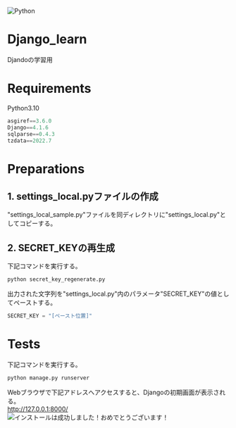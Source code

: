![Python](https://img.shields.io/badge/python-3670A0?style=for-the-badge&logo=python&logoColor=ffdd54)

# Django_learn
Djandoの学習用

# Requirements
Python3.10
```python
asgiref==3.6.0
Django==4.1.6
sqlparse==0.4.3
tzdata==2022.7
```

# Preparations
## 1. settings_local.pyファイルの作成
"settings_local_sample.py"ファイルを同ディレクトリに"settings_local.py"としてコピーする。
## 2. SECRET_KEYの再生成
下記コマンドを実行する。
```bash
python secret_key_regenerate.py
```
出力された文字列を"settings_local.py"内のパラメータ"SECRET_KEY"の値としてペーストする。
```python
SECRET_KEY = "[ペースト位置]"
```

# Tests
下記コマンドを実行する。
```bash
python manage.py runserver
```
Webブラウザで下記アドレスへアクセスすると、Djangoの初期画面が表示される。  
<http://127.0.0.1:8000/>
![インストールは成功しました！おめでとうございます！](https://user-images.githubusercontent.com/84237053/216652715-62af8a9b-36aa-412e-9fae-08109df7833e.png)
